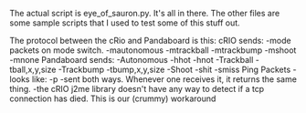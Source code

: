 The actual script is eye_of_sauron.py.  It's all in there.  The other files are some sample scripts that I used to test some of this stuff out.

The protocol between the cRio and Pandaboard is this:
cRIO sends:
	-mode packets on mode switch.
		-mautonomous
		-mtrackball
		-mtrackbump
		-mshoot
		-mnone
Pandaboard sends:
	-Autonomous
		-hhot
		-hnot
	-Trackball
		-tball,x,y,size
	-Trackbump
		-tbump,x,y,size
	-Shoot
		-shit
		-smiss
Ping Packets
	-looks like:
		-p
	-sent both ways.  Whenever one receives it, it returns the same thing.
	-the cRIO j2me library doesn't have any way to detect if a tcp connection has died.  This is our (crummy) workaround	
